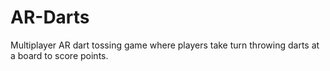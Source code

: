 # AR-Darts
Multiplayer AR dart tossing game where players take turn throwing darts at a board to score points.
